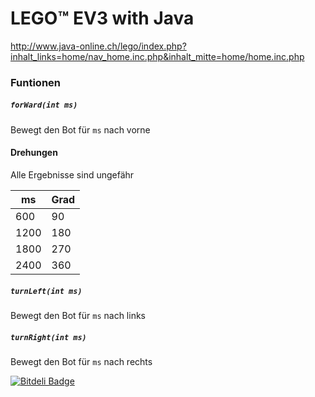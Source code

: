 # LEGO™ EV3 with Java
http://www.java-online.ch/lego/index.php?inhalt_links=home/nav_home.inc.php&inhalt_mitte=home/home.inc.php
### Funtionen
##### `forWard(int ms)` 
Bewegt den Bot für `ms` nach vorne
#### Drehungen
Alle Ergebnisse sind ungefähr

ms|Grad
--------|-----------
600|90
1200|180
1800|270
2400|360
##### `turnLeft(int ms)` 
Bewegt den Bot für `ms` nach links
##### `turnRight(int ms)` 
Bewegt den Bot für `ms` nach rechts


[![Bitdeli Badge](https://d2weczhvl823v0.cloudfront.net/xolf/ev3-jar/trend.png)](https://bitdeli.com/free "Bitdeli Badge")


